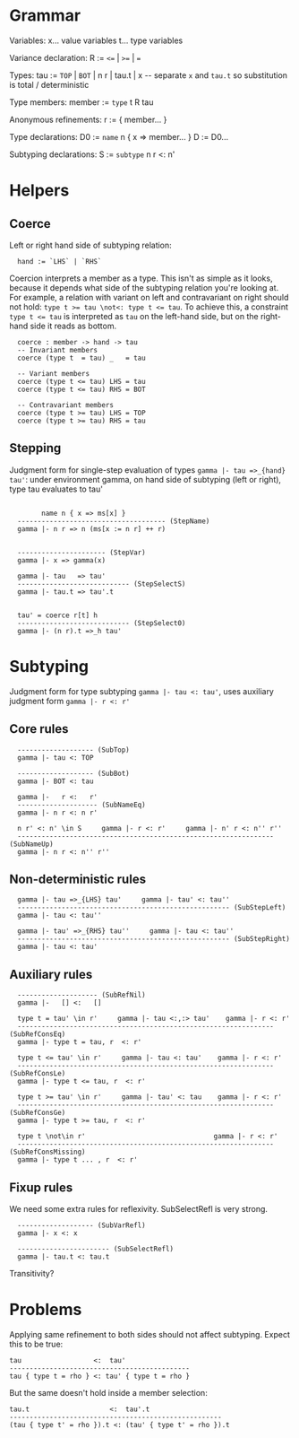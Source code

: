 
# Grammar

Variables:
  x... value variables
  t... type variables

Variance declaration:
  R := `<=` | `>=` | `=`

Types:
  tau := `TOP` | `BOT` | n r |  tau.t | x
-- separate `x` and `tau.t` so substitution is total / deterministic


Type members:
  member := `type` t R tau

Anonymous refinements:
  r := { member... }

Type declarations:
  D0 := `name` n { x => member... }
  D := D0...

Subtyping declarations:
  S := `subtype` n r <: n'

# Helpers

## Coerce
Left or right hand side of subtyping relation:
```
  hand := `LHS` | `RHS`
```

Coercion interprets a member as a type. This isn't as simple as it looks, because it depends what side of the subtyping relation you're looking at.
For example, a relation with variant on left and contravariant on right should not hold: `type t >= tau \not<: type t <= tau`.
To achieve this, a constraint `type t <= tau` is interpreted as `tau` on the left-hand side, but on the right-hand side it reads as bottom.

```
  coerce : member -> hand -> tau
  -- Invariant members
  coerce (type t  = tau) _   = tau

  -- Variant members
  coerce (type t <= tau) LHS = tau
  coerce (type t <= tau) RHS = BOT

  -- Contravariant members
  coerce (type t >= tau) LHS = TOP
  coerce (type t >= tau) RHS = tau
```

## Stepping

Judgment form for single-step evaluation of types `gamma |- tau =>_{hand} tau'`:
  under environment gamma, on hand side of subtyping (left or right), type tau evaluates to tau'
```

        name n { x => ms[x] }
  ------------------------------------- (StepName)
  gamma |- n r => n (ms[x := n r] ++ r)


  ---------------------- (StepVar)
  gamma |- x => gamma(x)

  gamma |- tau   => tau'
  ---------------------------- (StepSelectS)
  gamma |- tau.t => tau'.t


  tau' = coerce r[t] h
  ---------------------------- (StepSelect0)
  gamma |- (n r).t =>_h tau'

```


# Subtyping

Judgment form for type subtyping `gamma |- tau <: tau'`, uses auxiliary judgment form `gamma |- r <: r'`

## Core rules
```
  ------------------- (SubTop)
  gamma |- tau <: TOP

  ------------------- (SubBot)
  gamma |- BOT <: tau

  gamma |-   r <:   r'
  -------------------- (SubNameEq)
  gamma |- n r <: n r'

  n r' <: n' \in S     gamma |- r <: r'     gamma |- n' r <: n'' r''
  ---------------------------------------------------------------- (SubNameUp)
  gamma |- n r <: n'' r''
```

## Non-deterministic rules
```
  gamma |- tau =>_{LHS} tau'     gamma |- tau' <: tau''
  ----------------------------------------------------- (SubStepLeft)
  gamma |- tau <: tau''

  gamma |- tau' =>_{RHS} tau''     gamma |- tau <: tau''
  ----------------------------------------------------- (SubStepRight)
  gamma |- tau <: tau'
```

## Auxiliary rules
```
  -------------------- (SubRefNil)
  gamma |-   [] <:   []

  type t = tau' \in r'     gamma |- tau <:,:> tau'    gamma |- r <: r'
  ---------------------------------------------------------------- (SubRefConsEq)
  gamma |- type t = tau, r  <: r'

  type t <= tau' \in r'     gamma |- tau <: tau'    gamma |- r <: r'
  ---------------------------------------------------------------- (SubRefConsLe)
  gamma |- type t <= tau, r  <: r'

  type t >= tau' \in r'     gamma |- tau' <: tau    gamma |- r <: r'
  ---------------------------------------------------------------- (SubRefConsGe)
  gamma |- type t >= tau, r  <: r'

  type t \not\in r'                                gamma |- r <: r'
  ---------------------------------------------------------------- (SubRefConsMissing)
  gamma |- type t ... , r  <: r'
```


## Fixup rules
We need some extra rules for reflexivity.
SubSelectRefl is very strong.

```
  ------------------- (SubVarRefl)
  gamma |- x <: x

  ----------------------- (SubSelectRefl)
  gamma |- tau.t <: tau.t
```

Transitivity?




# Problems

Applying same refinement to both sides should not affect subtyping. Expect this to be true:
```
tau                  <:  tau'
---------------------------------------------
tau { type t = rho } <: tau' { type t = rho }
```

But the same doesn't hold inside a member selection:
```
tau.t                    <:  tau'.t
-----------------------------------------------------
(tau { type t' = rho }).t <: (tau' { type t' = rho }).t
```
